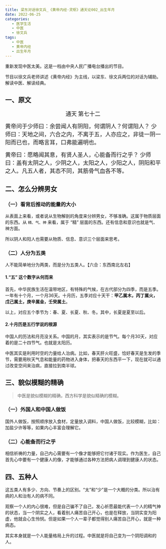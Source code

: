 ```yaml
---
title: 梁东对话徐文兵_《黄帝内经·灵枢》通天论002_出生年月
date: 2022-06-25
categories:
   - 医学生活
   - 中医
   - 徐文兵
tags: 
   - 中医
   - 黄帝内经
   - 出生年月
---
```

重新发现中医太美。这是一档由中央人民广播电台播出的节目。
<!-- more -->
节目以徐文兵老师讲述《黄帝内经》为主线，以梁东、徐文兵两位的对话为辅助。解读中医、解读经典。

## 一、原文

<center><font face='楷体' size=4>通天 第七十二</font></center>

<font face='楷体' size=4>黄帝问于少师曰：余尝闻人有阴阳，何谓阴人？何谓阳人？
少师曰：天地之间，六合之内，不离于五，人亦应之，非徒一阴一阳而已也，而略言耳，口弗能遍明也。

黄帝曰：愿略闻其意，有贤人圣人，心能备而行之乎？
少师曰：盖有太阴之人，少阴之人，太阳之人，少阳之人，阴阳和平之人。凡五人者，其态不同，其筋骨气血各不等。</font>

## 二、怎么分辨男女

### （一）看背后推动的能量的大小

从表面上来看，或者说从生物解剖的角度来分辨男女，不够准确。这属于物质层面的东西。从 `精、气、神` 来看，属于 “精” 层面的东西。还有信息和意识也就是气、神方面。

所以阴人和阳人也需要从物质、信息、意识三个层面来思考。

### （二）人分为五类

人不能简单地分为两类，而是分为五类人。【六合：东西南北左右】

#### 1.“五” 这个数字从何而来

首先，中华民族生活在温带地区，有特殊的气候，在古代部分为四季，而是五季。一年有十个月，一个月36天。十月历，五季对应十天干：**甲乙属木，丙丁属火，戊己属土，庚辛属金，壬癸属土**。

以上，对应五个季节为：春、夏、长夏、秋、冬。其中，长夏是夏至以后。

#### 2.十月历是五行学说的根源

中国人的历法和月亮没关系。中国的月，其实表示的是节气。每个月30天，对应着的是二十四节气。也就是太阳历。

中医其实是利用时空的力量给人治病。比如，春天肝火旺盛，恰好春天是生发的季节，需要用秋天气息和能量的药物进入身体，把春天的东西平一下，现在就可以通过改变空间来治病，直接拉到南半球。

## 三、貌似模糊的精确
>
> 中医是貌似模糊的精确，西方科学是貌似精确的模糊。

### （一）外国人和中国人做饭

国外人做饭，按照顺序放入食材，定量放入调料，中国人做饭，比较模糊，比如：加盐少许等等，如果内心丰富会理解它。

### （二）心能备而行之乎

相信祈祷的力量，自己内心需要有一个像才能够把它付诸于现实。作为医生，自己首先心中要有一个健康人的像，才能够通过各种方法把病人调理到健康人的状态。

## 四、五种人

这五类人有多少、方向、节奏上的区别。“太”和“少”是一个大概的分类。所以治有病的人和治有人的病不同。

观察一个人的内心很难，但是自己骗不了自己，发心祈愿最能代表一个人的精气神的状态，当一个阴实之人，看着别人痛苦自己开心，也是在释放，当阴实变为阳虚，他就会心生怜悯。但是如果一个人一辈子都觉得别人痛苦自己开心，就是一种病态。

其实本身就是一个人能量格局上升的过程。中医就是将自己变为一个阴阳调和的人。
